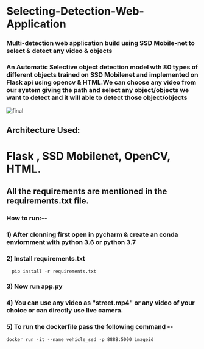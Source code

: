# Selecting-Detection-Web-Application
### Multi-detection web application build using SSD Mobile-net to select & detect any video & objects

### An Automatic Selective object detection model wth 80 types of different objects trained on SSD Mobilenet and implemented on Flask api using opencv & HTML.We can choose any video from our system giving the path and select any object/objects we want to detect and it will able to detect those object/objects


![final](https://user-images.githubusercontent.com/52413661/151869188-453dcb97-2dca-4979-84d4-c40795e396d5.gif)




## Architecture Used:

# Flask , SSD Mobilenet, OpenCV, HTML.

## All the requirements are mentioned in the requirements.txt file.


### How to run:--
### 1) After clonning first open in pycharm & create an conda enviornment with python 3.6 or python 3.7

### 2) Install requirements.txt
      pip install -r requirements.txt

### 3) Now run  app.py

### 4) You can use any video as "street.mp4" or  any video of your choice or can directly use live camera.

### 5) To run the dockerfile pass the following command --
    docker run -it --name vehicle_ssd -p 8888:5000 imageid

